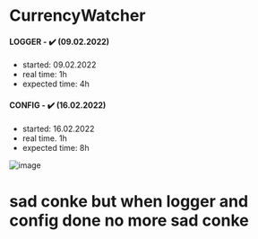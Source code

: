 # CurrencyWatcher

#### LOGGER - ✔️ (09.02.2022) 

  - started: 09.02.2022
  - real time: 1h
  - expected time: 4h

#### CONFIG - ✔️ (16.02.2022)

  - started: 16.02.2022
  - real time. 1h
  - expected time: 8h

![image](https://user-images.githubusercontent.com/90755402/154239783-cea5a24a-417f-41b9-87ae-cdc3603e2c5f.png)


# sad conke but when logger and config done no more sad conke

